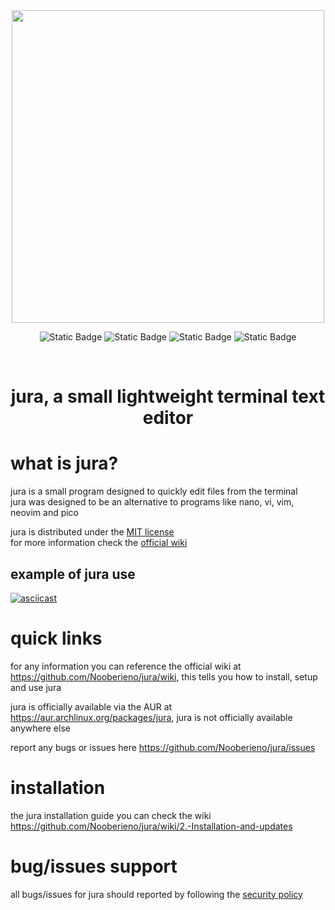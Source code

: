 <div align = center>
  
<img src="https://github.com/Nooberieno/jura/assets/124163902/b6c38f9d-1d98-4a23-94e3-f9a075a83c6b" height="500" width="500">

<br>  

![Static Badge](https://img.shields.io/badge/License-MIT-lightgreen?link=!%5BStatic%20Badge%5D(https%3A%2F%2Fimg.shields.io%2Fbadge%2F%3AbadgeContent%3Flink%3Dhttps%253A%252F%252Fgithub.com%252FNooberieno%252Fjura%252Fblob%252Fmain%252FLICENSE)) 
![Static Badge](https://img.shields.io/badge/official_wiki-yellow?link=https%3A%2F%2Fgithub.com%2FNooberieno%2Fjura%2Fwiki)
![Static Badge](https://img.shields.io/badge/issues-red?link=https%3A%2F%2Fgithub.com%2FNooberieno%2Fjura%2Fissues)
![Static Badge](https://img.shields.io/badge/AUR-jura-blue?logo=arch-linux&logoColor=1793d1&link=https%3A%2F%2Faur.archlinux.org%2Fpackages%2Fjura)

</br>

# jura, a small lightweight terminal text editor

</div>

# what is jura?
jura is a small program designed to quickly edit files from the terminal  
jura was designed to be an alternative to programs like nano, vi, vim, neovim and pico

jura is distributed under the [MIT license](https://github.com/Nooberieno/jura/blob/main/LICENSE)  
for more information check the [official wiki](https://github.com/Nooberieno/jura/wiki)

## example of jura use
[![asciicast](https://asciinema.org/a/645939.svg)](https://asciinema.org/a/645939)

# quick links
for any information you can reference the official wiki at https://github.com/Nooberieno/jura/wiki, this tells you how to install, setup and use jura  

jura is officially available via the AUR at https://aur.archlinux.org/packages/jura, jura is not officially available anywhere else  

report any bugs or issues here https://github.com/Nooberieno/jura/issues

# installation
the jura installation guide you can check the wiki https://github.com/Nooberieno/jura/wiki/2.-Installation-and-updates

# bug/issues support
all bugs/issues for jura should reported by following the [security policy](https://github.com/Nooberieno/jura/blob/main/SECURITY.md)

